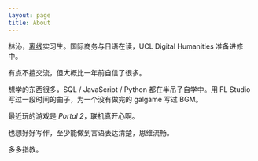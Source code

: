 ```yaml
---
layout: page
title: About
---
```


林沁，[离线](https://the-offline.com/)实习生。国际商务与日语在读，UCL Digital Humanities 准备进修中。

有点不擅交流，但大概比一年前自信了很多。

想学的东西很多，SQL / JavaScript / Python 都在<del>半吊子</del>自学中。用 FL Studio 写过一段时间的曲子，为一个没有做完的 galgame 写过 BGM。

最近玩的游戏是 *Portal 2*，联机真开心啊。

也想好好写作，至少能做到言语表达清楚，思维流畅。

多多指教。
